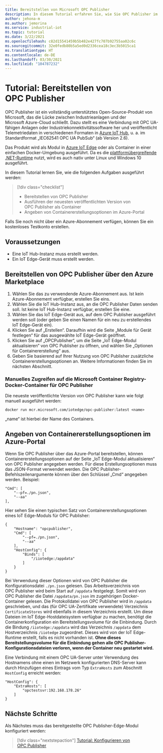 ```yaml
---
title: Bereitstellen von Microsoft OPC Publisher
description: In diesem Tutorial erfahren Sie, wie Sie OPC Publisher im eigenständigen Modus bereitstellen.
author: jehona-m
ms.author: jemorina
ms.service: industrial-iot
ms.topic: tutorial
ms.date: 3/22/2021
ms.openlocfilehash: c82d15541459b5b482e427fc707b92755aa02c6c
ms.sourcegitcommit: 32e0fedb80b5a5ed0d2336cea18c3ec3b5015ca1
ms.translationtype: HT
ms.contentlocale: de-DE
ms.lasthandoff: 03/30/2021
ms.locfileid: "104787232"
---
```

# <a name="tutorial-deploy-the-opc-publisher"></a>Tutorial: Bereitstellen von OPC Publisher

OPC Publisher ist ein vollständig unterstütztes Open-Source-Produkt von Microsoft, das die Lücke zwischen Industrieanlagen und der Microsoft Azure-Cloud schließt. Dazu stellt es eine Verbindung mit OPC UA-fähigen Anlagen oder Industriekonnektivitätssoftware her und veröffentlicht Telemetriedaten in verschiedenen Formaten in [Azure IoT Hub](https://azure.microsoft.com/services/iot-hub/), u. a. im Standardformat „IEC62541 OPC UA PubSub“ (ab Version 2.6).

Das Produkt wird als Modul in [Azure IoT Edge](https://azure.microsoft.com/services/iot-edge/) oder als Container in einer einfachen Docker-Umgebung ausgeführt. Da es die [plattformübergreifende .NET-Runtime](https://docs.microsoft.com/dotnet/core/introduction) nutzt, wird es auch nativ unter Linux und Windows 10 ausgeführt.

In diesem Tutorial lernen Sie, wie die folgenden Aufgaben ausgeführt werden:

> [!div class="checklist"]
> * Bereitstellen von OPC Publisher
> * Ausführen der neuesten veröffentlichten Version von OPC Publisher als Container
> * Angeben von Containererstellungsoptionen im Azure-Portal

Falls Sie noch nicht über ein Azure-Abonnement verfügen, können Sie ein kostenloses Testkonto erstellen.

## <a name="prerequisites"></a>Voraussetzungen

- Eine IoT Hub-Instanz muss erstellt werden.
- Ein IoT Edge-Gerät muss erstellt werden.

## <a name="deploy-the-opc-publisher-from-the-azure-marketplace"></a>Bereitstellen von OPC Publisher über den Azure Marketplace

1. Wählen Sie das zu verwendende Azure-Abonnement aus. Ist kein Azure-Abonnement verfügbar, erstellen Sie eins.
2. Wählen Sie die IoT Hub-Instanz aus, an die OPC Publisher Daten senden soll. Ist keine IoT Hub-Instanz verfügbar, erstellen Sie eine.
3. Wählen Sie das IoT Edge-Gerät aus, auf dem OPC Publisher ausgeführt werden soll (oder geben Sie einen Namen für ein neu zu erstellendes IoT Edge-Gerät ein).
4. Klicken Sie auf „Erstellen“. Daraufhin wird die Seite „Module für Gerät festlegen“ für das ausgewählte IoT Edge-Gerät geöffnet.
5. Klicken Sie auf „OPCPublisher“, um die Seite „IoT Edge-Modul aktualisieren“ von OPC Publisher zu öffnen, und wählen Sie „Optionen für Containererstellung“ aus.
6. Geben Sie basierend auf Ihrer Nutzung von OPC Publisher zusätzliche Containererstellungsoptionen an. Weitere Informationen finden Sie im nächsten Abschnitt.


### <a name="accessing-the-microsoft-container-registry-docker-containers-for-opc-publisher-manually"></a>Manuelles Zugreifen auf die Microsoft Container Registry-Docker-Container für OPC Publisher

Die neueste veröffentlichte Version von OPC Publisher kann wie folgt manuell ausgeführt werden:

```
docker run mcr.microsoft.com/iotedge/opc-publisher:latest <name>
```

„name“ ist hierbei der Name des Containers.

## <a name="specifying-container-create-options-in-the-azure-portal"></a>Angeben von Containererstellungsoptionen im Azure-Portal
Wenn Sie OPC Publisher über das Azure-Portal bereitstellen, können Containererstellungsoptionen auf der Seite „IoT Edge-Modul aktualisieren“ von OPC Publisher angegeben werden. Für diese Erstellungsoptionen muss das JSON-Format verwendet werden. Die OPC Publisher-Befehlszeilenargumente können über den Schlüssel „Cmd“ angegeben werden. Beispiel:
```
"Cmd": [
    "--pf=./pn.json",
    "--aa"
],
```

Hier sehen Sie einen typischen Satz von Containererstellungsoptionen eines IoT Edge-Moduls für OPC Publisher:
```
{
    "Hostname": "opcpublisher",
    "Cmd": [
        "--pf=./pn.json",
        "--aa"
    ],
    "HostConfig": {
        "Binds": [
            "/iiotedge:/appdata"
        ]
    }
}
```

Bei Verwendung dieser Optionen wird von OPC Publisher die Konfigurationsdatei `./pn.json` gelesen. Das Arbeitsverzeichnis von OPC Publisher wird beim Start auf `/appdata` festgelegt. Somit wird von OPC Publisher die Datei `/appdata/pn.json` im zugehörigen Docker-Container gelesen. Die Protokolldatei von OPC Publisher wird in `/appdata` geschrieben, und das (für OPC UA-Zertifikate verwendete) Verzeichnis `CertificateStores` wird ebenfalls in diesem Verzeichnis erstellt. Um diese Dateien im IoT Edge-Hostdateisystem verfügbar zu machen, benötigt die Containerkonfiguration ein Bereitstellungsvolume für die Einbindung. Durch die Bindung `/iiotedge:/appdata` wird das Verzeichnis `/appdata` dem Hostverzeichnis `/iiotedge` zugeordnet. Dieses wird von der IoT Edge-Runtime erstellt, falls es nicht vorhanden ist.
**Ohne dieses Bereitstellungsvolume für die Einbindung gehen alle OPC Publisher-Konfigurationsdateien verloren, wenn der Container neu gestartet wird.**

Eine Verbindung mit einem OPC UA-Server unter Verwendung des Hostnamens ohne einen im Netzwerk konfigurierten DNS-Server kann durch Hinzufügen eines Eintrags vom Typ `ExtraHosts` zum Abschnitt `HostConfig` erreicht werden:

```
"HostConfig": {
    "ExtraHosts": [
        "opctestsvr:192.168.178.26"
    ]
}
```

## <a name="next-steps"></a>Nächste Schritte 
Als Nächstes muss das bereitgestellte OPC Publisher-Edge-Modul konfiguriert werden:

> [!div class="nextstepaction"]
> [Tutorial: Konfigurieren von OPC Publisher](tutorial-publisher-configure-opc-publisher.md)